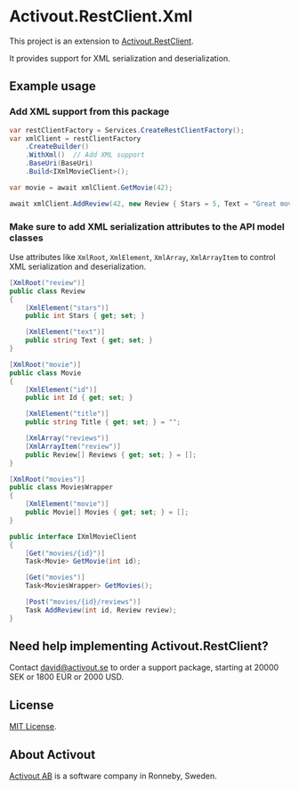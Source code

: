 # Activout.RestClient.Xml

This project is an extension to [Activout.RestClient](https://www.nuget.org/packages/Activout.RestClient/). 

It provides support for XML serialization and deserialization.

## Example usage

### Add XML support from this package

```C#
var restClientFactory = Services.CreateRestClientFactory();
var xmlClient = restClientFactory
    .CreateBuilder()
    .WithXml()  // Add XML support
    .BaseUri(BaseUri)
    .Build<IXmlMovieClient>();

var movie = await xmlClient.GetMovie(42);

await xmlClient.AddReview(42, new Review { Stars = 5, Text = "Great movie!" });
```

### Make sure to add XML serialization attributes to the API model classes

Use attributes like `XmlRoot`, `XmlElement`, `XmlArray`, `XmlArrayItem` to control XML serialization and deserialization.

```C#
[XmlRoot("review")]
public class Review
{
    [XmlElement("stars")]
    public int Stars { get; set; }

    [XmlElement("text")]
    public string Text { get; set; }
}

[XmlRoot("movie")]
public class Movie
{
    [XmlElement("id")]
    public int Id { get; set; }

    [XmlElement("title")]
    public string Title { get; set; } = "";

    [XmlArray("reviews")]
    [XmlArrayItem("review")]
    public Review[] Reviews { get; set; } = [];
}

[XmlRoot("movies")]
public class MoviesWrapper
{
    [XmlElement("movie")] 
    public Movie[] Movies { get; set; } = [];
}

public interface IXmlMovieClient
{
    [Get("movies/{id}")]
    Task<Movie> GetMovie(int id);

    [Get("movies")]
    Task<MoviesWrapper> GetMovies();

    [Post("movies/{id}/reviews")]
    Task AddReview(int id, Review review);
}
```

## Need help implementing Activout.RestClient?

Contact [david@activout.se](mailto:david@activout.se) to order a support package, starting at 20000 SEK or 1800 EUR or 2000 USD.

## License

[MIT License](LICENSE).

## About Activout
[Activout AB](http://activout.se) is a software company in Ronneby, Sweden.
